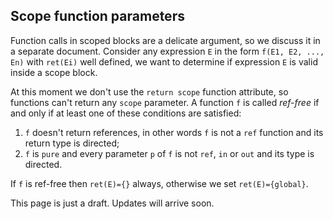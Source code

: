 ## Scope function parameters
Function calls in scoped blocks are a delicate argument, so we discuss it in a separate document. Consider any expression `E` in the form `f(E1, E2, ..., En)` with `ret(Ei)` well defined, we want to determine if expression `E` is valid inside a scope block.

At this moment we don't use the `return scope` function attribute, so functions can't return any `scope` parameter. A function `f` is called *ref-free* if and only if at least one of these conditions are satisfied:

1. `f` doesn't return references, in other words `f` is not a `ref` function and its return type is directed;
2. `f` is `pure` and every parameter `p` of `f` is not `ref`, `in` or `out` and its type is directed.

If `f` is ref-free then `ret(E)={}` always, otherwise we set `ret(E)={global}`.

This page is just a draft. Updates will arrive soon.
